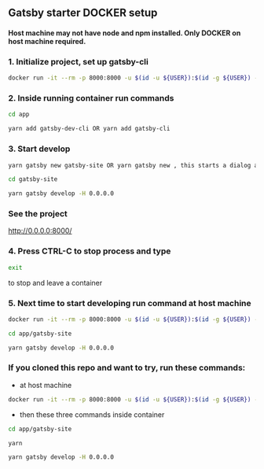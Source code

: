 ## Gatsby starter DOCKER setup
#### Host machine may not have node and npm installed. Only DOCKER on host machine required.

### 1. Initialize project, set up gatsby-cli
```bash
docker run -it --rm -p 8000:8000 -u $(id -u ${USER}):$(id -g ${USER}) -v ${PWD}:/app node:12 /bin/sh
```

### 2. Inside running container run commands
```bash
cd app
```

```bash
yarn add gatsby-dev-cli OR yarn add gatsby-cli
```

### 3. Start develop

```bash
yarn gatsby new gatsby-site OR yarn gatsby new , this starts a dialog about creation new gatsby project
```

```bash
cd gatsby-site
```

```bash
yarn gatsby develop -H 0.0.0.0
```

### See the project
http://0.0.0.0:8000/

### 4. Press CTRL-C to stop process and type
```bash
exit
```
to stop and leave a container

### 5. Next time to start developing run command at host machine
```bash
docker run -it --rm -p 8000:8000 -u $(id -u ${USER}):$(id -g ${USER}) -v ${PWD}:/app node:12 /bin/sh
```
```bash
cd app/gatsby-site
```
```bash
yarn gatsby develop -H 0.0.0.0
```

### If you cloned this repo and want to try, run these commands:
* at host machine
```bash
docker run -it --rm -p 8000:8000 -u $(id -u ${USER}):$(id -g ${USER}) -v ${PWD}:/app node:12 /bin/sh
```
* then these three commands inside container
```bash
cd app/gatsby-site
```
```bash
yarn
```
```bash
yarn gatsby develop -H 0.0.0.0
```
 